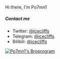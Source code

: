 Hi there, I'm Po7mn1

##### Contact me

- Twitter: [@icecliffs](https://twitter.com/icecliffs)
- Telegram: [@icecliffs](https://t.me/icecliffs)
- Bilibili: [@icecliffs](https://space.bilibili.com/28645589/)

[![Po7mn1's Broprogram](https://github-readme-stats.vercel.app/api?username=icecliffs)]()
